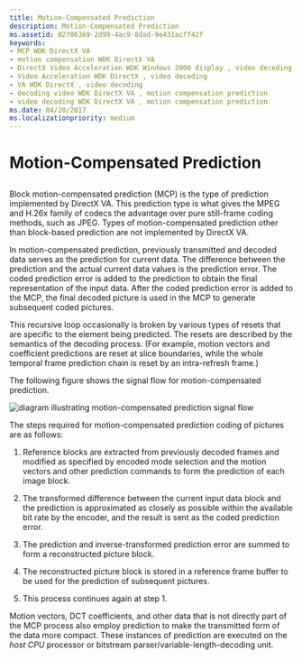 ```yaml
---
title: Motion-Compensated Prediction
description: Motion-Compensated Prediction
ms.assetid: 02706369-2d99-4ac9-8dad-9e431acff42f
keywords:
- MCP WDK DirectX VA
- motion compensation WDK DirectX VA
- DirectX Video Acceleration WDK Windows 2000 display , video decoding
- Video Acceleration WDK DirectX , video decoding
- VA WDK DirectX , video decoding
- decoding video WDK DirectX VA , motion compensation prediction
- video decoding WDK DirectX VA , motion compensation prediction
ms.date: 04/20/2017
ms.localizationpriority: medium
---
```


# Motion-Compensated Prediction


## <span id="ddk_motion_compensated_prediction_gg"></span><span id="DDK_MOTION_COMPENSATED_PREDICTION_GG"></span>


Block motion-compensated prediction (MCP) is the type of prediction implemented by DirectX VA. This prediction type is what gives the MPEG and H.26x family of codecs the advantage over pure still-frame coding methods, such as JPEG. Types of motion-compensated prediction other than block-based prediction are not implemented by DirectX VA.

In motion-compensated prediction, previously transmitted and decoded data serves as the prediction for current data. The difference between the prediction and the actual current data values is the prediction error. The coded prediction error is added to the prediction to obtain the final representation of the input data. After the coded prediction error is added to the MCP, the final decoded picture is used in the MCP to generate subsequent coded pictures.

This recursive loop occasionally is broken by various types of resets that are specific to the element being predicted. The resets are described by the semantics of the decoding process. (For example, motion vectors and coefficient predictions are reset at slice boundaries, while the whole temporal frame prediction chain is reset by an intra-refresh frame.)

The following figure shows the signal flow for motion-compensated prediction.

![diagram illustrating motion-compensated prediction signal flow](images/sigflow.png)

The steps required for motion-compensated prediction coding of pictures are as follows:

1.  Reference blocks are extracted from previously decoded frames and modified as specified by encoded mode selection and the motion vectors and other prediction commands to form the prediction of each image block.

2.  The transformed difference between the current input data block and the prediction is approximated as closely as possible within the available bit rate by the encoder, and the result is sent as the coded prediction error.

3.  The prediction and inverse-transformed prediction error are summed to form a reconstructed picture block.

4.  The reconstructed picture block is stored in a reference frame buffer to be used for the prediction of subsequent pictures.

5.  This process continues again at step 1.

Motion vectors, DCT coefficients, and other data that is not directly part of the MCP process also employ prediction to make the transmitted form of the data more compact. These instances of prediction are executed on the *host CPU* processor or bitstream parser/variable-length-decoding unit.

 

 





